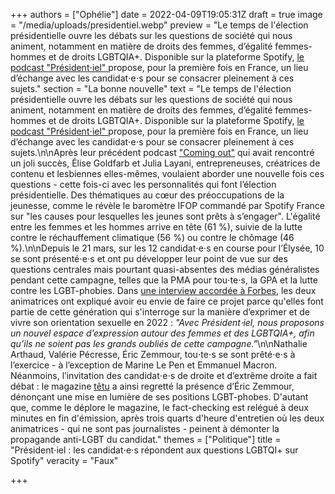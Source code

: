 +++
authors = ["Ophélie"]
date = 2022-04-09T19:05:31Z
draft = true
image = "/media/uploads/presidentiel.webp"
preview = "Le temps de l'élection présidentielle ouvre les débats sur les questions de société qui nous animent, notamment en matière de droits des femmes, d’égalité femmes-hommes et de droits LGBTQIA+. Disponible sur la plateforme Spotify, [le podcast \"Président⋅iel\" ](https://open.spotify.com/show/2qIUwhAXn6EKw50pPp5T3M?go=1&sp_cid=1e345be4b448da577858cfd961069cd5)propose, pour la première fois en France, un lieu d’échange avec les candidat⋅e⋅s pour se consacrer pleinement à ces sujets."
section = "La bonne nouvelle"
text = "Le temps de l'élection présidentielle ouvre les débats sur les questions de société qui nous animent, notamment en matière de droits des femmes, d’égalité femmes-hommes et de droits LGBTQIA+. Disponible sur la plateforme Spotify, [le podcast \"Président⋅iel\" ](https://open.spotify.com/show/2qIUwhAXn6EKw50pPp5T3M?go=1&sp_cid=1e345be4b448da577858cfd961069cd5)propose, pour la première fois en France, un lieu d’échange avec les candidat⋅e⋅s pour se consacrer pleinement à ces sujets.\n\nAprès leur précédent podcast [\"Coming out\"](https://open.spotify.com/show/59UuXPmc80CN2YsRAFsqVP?si=e31867b82fce4ed3) qui avait rencontré un joli succès, Élise Goldfarb et Julia Layani, entrepreneuses, créatrices de contenu et lesbiennes elles-mêmes, voulaient aborder une nouvelle fois ces questions - cette fois-ci avec les personnalités qui font l’élection présidentielle. Des thématiques au cœur des préoccupations de la jeunesse, comme le révèle le baromètre IFOP commandé par Spotify France sur \"les causes pour lesquelles les jeunes sont prêts à s’engager\". L'égalité entre les femmes et les hommes arrive en tête (61 %), suivie de la lutte contre le réchauffement climatique (56 %) ou contre le chômage (46 %).\n\nDepuis le 21 mars, sur les 12 candidat⋅e⋅s en course pour l’Élysée, 10 se sont présenté⋅e⋅s et ont pu développer leur point de vue sur des questions centrales mais pourtant quasi-absentes des médias généralistes pendant cette campagne, telles que la PMA pour tou⋅te⋅s, la GPA et la lutte contre les LGBT-phobies. Dans [une interview accordée à Forbes](https://www.forbes.fr/politique/president-iel-le-podcast-qui-met-la-question-de-legalite-femmes-hommes-et-des-lgbtqia-au-coeur-du-debat/), les deux animatrices ont expliqué avoir eu envie de faire ce projet parce qu'elles font partie de cette génération qui s'interroge sur la manière d’exprimer et de vivre son orientation sexuelle en 2022 : _\"Avec Président⋅iel, nous proposons un nouvel espace d’expression autour des femmes et des LGBTQIA+, afin qu’ils ne soient pas les grands oubliés de cette campagne.\"_\n\nNathalie Arthaud, Valérie Pécresse, Éric Zemmour, tou⋅te⋅s se sont prêté⋅e⋅s à l’exercice - à l’exception de Marine Le Pen et Emmanuel Macron. Néanmoins, l’invitation des candidat⋅e⋅s de droite et d’extrême droite a fait débat : le magazine [têtu](https://tetu.com/2022/03/23/election-presidentielle-2022-podcast-president-iel-lgbt-spotify-invite-candidat-eric-zemmour-billet-critique/) a ainsi regretté la présence d’Éric Zemmour, dénonçant une mise en lumière de ses positions LGBT-phobes. D'autant que, comme le déplore le magazine, le fact-checking est relégué à deux minutes en fin d'émission, après trois quarts d'heure d'entretien où les deux animatrices - qui ne sont pas journalistes - peinent à démonter la propagande anti-LGBT du candidat."
themes = ["Politique"]
title = "Président⋅iel : les candidat⋅e⋅s répondent aux questions LGBTQI+ sur Spotify"
veracity = "Faux"

+++
